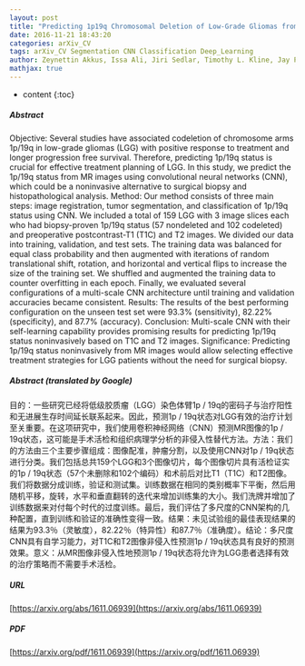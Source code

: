 ```yaml
---
layout: post
title: "Predicting 1p19q Chromosomal Deletion of Low-Grade Gliomas from MR Images using Deep Learning"
date: 2016-11-21 18:43:20
categories: arXiv_CV
tags: arXiv_CV Segmentation CNN Classification Deep_Learning
author: Zeynettin Akkus, Issa Ali, Jiri Sedlar, Timothy L. Kline, Jay P. Agrawal, Ian F. Parney, Caterina Giannini, Bradley J. Erickson
mathjax: true
---
```


* content
{:toc}

##### Abstract
Objective: Several studies have associated codeletion of chromosome arms 1p/19q in low-grade gliomas (LGG) with positive response to treatment and longer progression free survival. Therefore, predicting 1p/19q status is crucial for effective treatment planning of LGG. In this study, we predict the 1p/19q status from MR images using convolutional neural networks (CNN), which could be a noninvasive alternative to surgical biopsy and histopathological analysis. Method: Our method consists of three main steps: image registration, tumor segmentation, and classification of 1p/19q status using CNN. We included a total of 159 LGG with 3 image slices each who had biopsy-proven 1p/19q status (57 nondeleted and 102 codeleted) and preoperative postcontrast-T1 (T1C) and T2 images. We divided our data into training, validation, and test sets. The training data was balanced for equal class probability and then augmented with iterations of random translational shift, rotation, and horizontal and vertical flips to increase the size of the training set. We shuffled and augmented the training data to counter overfitting in each epoch. Finally, we evaluated several configurations of a multi-scale CNN architecture until training and validation accuracies became consistent. Results: The results of the best performing configuration on the unseen test set were 93.3% (sensitivity), 82.22% (specificity), and 87.7% (accuracy). Conclusion: Multi-scale CNN with their self-learning capability provides promising results for predicting 1p/19q status noninvasively based on T1C and T2 images. Significance: Predicting 1p/19q status noninvasively from MR images would allow selecting effective treatment strategies for LGG patients without the need for surgical biopsy.

##### Abstract (translated by Google)
目的：一些研究已经将低级胶质瘤（LGG）染色体臂1p / 19q的密码子与治疗阳性和无进展生存时间延长联系起来。因此，预测1p / 19q状态对LGG有效的治疗计划至关重要。在这项研究中，我们使用卷积神经网络（CNN）预测MR图像的1p / 19q状态，这可能是手术活检和组织病理学分析的非侵入性替代方法。方法：我们的方法由三个主要步骤组成：图像配准，肿瘤分割，以及使用CNN对1p / 19q状态进行分类。我们包括总共159个LGG和3个图像切片，每个图像切片具有活检证实的1p / 19q状态（57个未删除和102个编码）和术前后对比T1（T1C）和T2图像。我们将数据分成训练，验证和测试集。训练数据在相同的类别概率下平衡，然后用随机平移，旋转，水平和垂直翻转的迭代来增加训练集的大小。我们洗牌并增加了训练数据来对付每个时代的过度训练。最后，我们评估了多尺度的CNN架构的几种配置，直到训练和验证的准确性变得一致。结果：未见试验组的最佳表现结果的结果为93.3％（灵敏度），82.22％（特异性）和87.7％（准确度）。结论：多尺度CNN具有自学习能力，对T1C和T2图像非侵入性预测1p / 19q状态具有良好的预测效果。意义：从MR图像非侵入性地预测1p / 19q状态将允许为LGG患者选择有效的治疗策略而不需要手术活检。

##### URL
[https://arxiv.org/abs/1611.06939](https://arxiv.org/abs/1611.06939)

##### PDF
[https://arxiv.org/pdf/1611.06939](https://arxiv.org/pdf/1611.06939)

